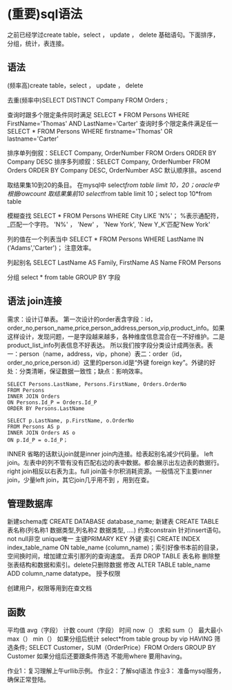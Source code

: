 (重要)sql语法
===
之前已经学过create table，select ， update ， delete 基础语句。下面排序，分组，统计，表连接。

## 语法
(频率高)create table，select ， update ， delete

去重(频率中)SELECT DISTINCT Company FROM Orders ;

查询时跟多个限定条件同时满足    SELECT * FROM Persons WHERE FirstName='Thomas' AND LastName='Carter'
查询时多个限定条件满足任一   SELECT * FROM Persons WHERE firstname='Thomas' OR lastname='Carter'

排序单列倒叙：SELECT Company, OrderNumber FROM Orders ORDER BY Company DESC
排序多列顺叙：SELECT Company, OrderNumber FROM Orders ORDER BY Company DESC, OrderNumber ASC       默认顺序排。ascend

取结果集10到20的条目。 在mysql中 select*from table limit  10，20；oracle中根据rowcount
取结果集前10    select*from table limit  10；select top 10*from table

模糊查找  SELECT * FROM Persons WHERE City LIKE 'N%'；    %表示通配符，_匹配一个字符。  'N%' ， 'New' ， 'New  York', 'New Y_K'匹配'New  York'

列的值在一个列表当中  SELECT * FROM Persons WHERE LastName IN ('Adams','Carter')；  注意效率。

列起别名   SELECT LastName AS Family, FirstName AS Name FROM Persons

分组  select * from table GROUP  BY  字段
## 语法 join连接
需求：设计订单表。    第一次设计的order表含字段：id，order_no,person_name,price,person_address,person_vip,product_info。如果这样设计，发现问题，一是字段越来越多，各种维度信息混合在一不好维护。二是product_list_info列表信息不好表达。
所以我们按字段分类设计成两张表。表一：person（name，address，vip，phone）表二：order（id，order_no,price,person.id）这里的person.id是“外键 foreign key”。外键的好处：分类清晰，保证数据一致性；缺点：影响效率。
```
SELECT Persons.LastName, Persons.FirstName, Orders.OrderNo
FROM Persons
INNER JOIN Orders
ON Persons.Id_P = Orders.Id_P
ORDER BY Persons.LastName

SELECT p.LastName, p.FirstName, o.OrderNo
FROM Persons AS p
INNER JOIN Orders AS o
ON p.Id_P = o.Id_P；

```
INNER 省略的话默认join就是inner join内连接。给表起别名减少代码量。
left join。左表中的列不管有没有匹配右边的表中数据。都会展示出左边表的数据行。right join相反以右表为主。full join笛卡尔积消耗资源。一般情况下主要inner join，少量left join，其它join几乎用不到 ，用到在查。


## 管理数据库
新建schema库    CREATE DATABASE database_name;
新建表     CREATE TABLE 表名称(列名称1 数据类型,列名称2 数据类型, ....)
约束constrain   针对insert语句。  not null非空   unique唯一   主键PRIMARY KEY  外键
索引  CREATE INDEX index_table_name ON table_name (column_name)；索引好像书本前的目录，空间换时间，增加建立索引那列的查询速度。
丢弃   DROP  TABLE  表名称    删除整张表结构和数据和索引。delete只删除数据
修改   ALTER TABLE table_name ADD column_name datatype。
授予权限    

创建用户，权限等用到在查文档

## 函数
平均值  avg（字段）
计数    count（字段）
时间     now（）
求和    sum（）
最大最小   max（）   min（）
如果分组后统计    select*from table group by vip HAVING 筛选条件;
SELECT Customer，SUM（OrderPrice）FROM Orders GROUP BY Customer
如果分组后还要跟条件筛选  不能用where     要用having。

作业1：复习理解上午urllib示例。
作业2：了解sql语法
作业3： 准备mysql服务，确保正常登陆。

